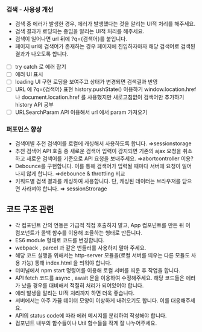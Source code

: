 ### 검색 - 사용성 개선

- 검색 중 에러가 발생한 경우, 에러가 발생했다는 것을 알리는 UI적 처리를 해주세요.
- 검색 결과가 로딩되는 중임을 알리는 UI적 처리를 해주세요.
- 검색이 일어나면 url 뒤에 ?q={검색어}를 붙입니다.
- 페이지 url에 검색어가 존재하는 경우 페이지에 진입하자마자 해당 검색어로 검색된 결과가 나오도록 합니다.
- [ ]  try catch 로 에러 잡기
- [ ]  에러 UI 표시
- [ ]  loading UI 구현  로딩을 보여주고 상태가 변경되면 검색결과 반영
- [ ]  URL 에 ?q={검색어}  표현 
    history.pushState() 이용하기
    window.location.href    나  document.location.href 를 사용했지만 새로고침없이 검색어만 추가하기
    history API 공부
- [ ]  URLSearchParam API 이용해서 url 에서 param 가져오기

### 퍼포먼스 향상

- 검색어별 추천 검색어를 로컬에 캐싱해서 사용하도록 합니다. ⇒sessionstorage
- 추천 검색어 API 호출 중 새로운 검색어 입력이 감지되면 기존의 ajax 요청을 취소하고 새로운 검색어를 기준으로 API 요청을 보내주세요. ⇒abortcontroller 이용?
- Debounce를 구현합니다. 이를 통해 검색어가 입력될 때마다 서버에 요청이 일어나지 않게 합니다. ⇒debounce & throttling 비교
- 키워드별 검색 결과를 캐싱하여 사용합니다. 단, 캐싱된 데이터는 브라우저를 닫으면 사라져야 합니다. ⇒ sessionStrorage

## 코드 구조 관련

- 각 컴포넌트 간의 연동은 가급적 직접 호출하지 말고, App 컴포넌트를 만든 뒤 이 컴포넌트가 콜백 함수를 이용해 조율하는 형태로 만듭니다.
- ES6 module 형태로 코드를 변경합니다.
- webpack , parcel 과 같은 번들러를 사용하지 말아 주세요.
- 해당 코드 실행을 위해서는 http-server 모듈을(로컬 서버를 띄우는 다른 모듈도 사용 가능) 통해 index.html 을 띄워야 합니다.
- 터미널에서 npm start 명령어를 이용해 로컬 서버를 띄운 후 작업을 합니다.
- API fetch 코드를 async , await 문을 이용하여 수정해주세요. 해당 코드들은 에러가 났을 경우를 대비해서 적절히 처리가 되어있어야 합니다.
- 에러 발생을 알리는 UI적 처리까지 하면 더욱 좋습니다.
- 서버에서는 아주 가끔 데이터 모양이 이상하게 내려오기도 합니다. 이를 대응해주세요.
- API의 status code에 따라 에러 메시지를 분리하여 작성해야 합니다.
- 컴포넌트 내부의 함수들이나 Util 함수들을 작게 잘 나누어주세요.
